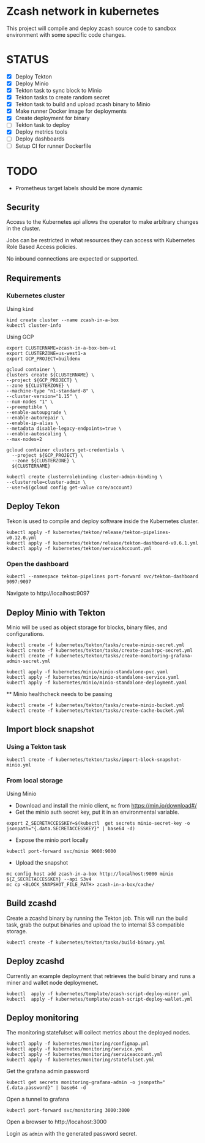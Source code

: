# Zcash network in kubernetes

This project will compile and deploy zcash source code to sandbox environment with some specific code changes.

# STATUS
- [X] Deploy Tekton
- [X] Deploy Minio
- [X] Tekton task to sync block to Minio
- [X] Tekton tasks to create random secret
- [X] Tekton task to build and upload zcash binary to Minio
- [X] Make runner Docker image for deployments
- [X] Create deployment for binary
- [ ] Tekton task to deploy
- [X] Deploy metrics tools
- [ ] Deploy dashboards
- [ ] Setup CI for runner Dockerfile

# TODO
- Prometheus target labels should be more dynamic

## Security

Access to the Kubernetes api allows the operator to make arbitrary changes in the cluster.

Jobs can be restricted in what resources they can access with Kubernetes Role Based Access policies.

No inbound connections are expected or supported.

## Requirements


### Kubernetes cluster


Using `kind`
```
kind create cluster --name zcash-in-a-box
kubectl cluster-info
```

Using GCP

```
export CLUSTERNAME=zcash-in-a-box-ben-v1
export CLUSTERZONE=us-west1-a
export GCP_PROJECT=buildenv

gcloud container \
clusters create ${CLUSTERNAME} \
--project ${GCP_PROJECT} \
--zone ${CLUSTERZONE} \
--machine-type "n1-standard-8" \
--cluster-version="1.15" \
--num-nodes "1" \
--preemptible \
--enable-autoupgrade \
--enable-autorepair \
--enable-ip-alias \
--metadata disable-legacy-endpoints=true \
--enable-autoscaling \
--max-nodes=2

gcloud container clusters get-credentials \
  --project ${GCP_PROJECT} \
  --zone ${CLUSTERZONE} \
  ${CLUSTERNAME}

kubectl create clusterrolebinding cluster-admin-binding \
--clusterrole=cluster-admin \
--user=$(gcloud config get-value core/account)
```

## Deploy Tekon

Tekon is used to compile and deploy software inside the Kubernetes cluster.

```
kubectl apply -f kubernetes/tekton/release/tekton-pipelines-v0.12.0.yml
kubectl apply -f kubernetes/tekton/release/tekton-dashboard-v0.6.1.yml
kubectl apply -f kubernetes/tekton/serviceAccount.yml
```

### Open the dashboard

```
kubectl --namespace tekton-pipelines port-forward svc/tekton-dashboard 9097:9097
```

Navigate to http://localhost:9097

## Deploy Minio with Tekton

Minio will be used as object storage for blocks, binary files, and configurations.

```
kubectl create -f kubernetes/tekton/tasks/create-minio-secret.yml
kubectl create -f kubernetes/tekton/tasks/create-zcashrpc-secret.yml
kubectl create -f kubernetes/tekton/tasks/create-monitoring-grafana-admin-secret.yml
```

```
kubectl apply -f kubernetes/minio/minio-standalone-pvc.yaml
kubectl apply -f kubernetes/minio/minio-standalone-service.yaml
kubectl apply -f kubernetes/minio/minio-standalone-deployment.yaml
```

** Minio healthcheck needs to be passing
```
kubectl create -f kubernetes/tekton/tasks/create-minio-bucket.yml
kubectl create -f kubernetes/tekton/tasks/create-cache-bucket.yml
```

## Import block snapshot

### Using a Tekton task
```
kubectl create -f kubernetes/tekton/tasks/import-block-snapshot-minio.yml 
```

### From local storage

Using Minio

- Download and install the minio client, `mc` from https://min.io/download#/
- Get the minio auth secret key, put it in an environmental variable.
```
export Z_SECRETACCESSKEY=$(kubectl  get secrets minio-secret-key -o jsonpath="{.data.SECRETACCESSKEY}" | base64 -d)
```
- Expose the minio port locally
```
kubectl port-forward svc/minio 9000:9000
```
- Upload the snapshot
```
mc config host add zcash-in-a-box http://localhost:9000 minio ${Z_SECRETACCESSKEY} --api S3v4
mc cp <BLOCK_SNAPSHOT_FILE_PATH> zcash-in-a-box/cache/
```

## Build zcashd
Create a zcashd binary by running the Tekton job. This will run the build task, grab the output binaries and upload the to internal S3 compatible storage.

```
kubectl create -f kubernetes/tekton/tasks/build-binary.yml
```

## Deploy zcashd

Currently an example deployment that retrieves the build binary and runs a miner and wallet node deploymenet.

```
kubectl  apply -f kubernetes/template/zcash-script-deploy-miner.yml 
kubectl  apply -f kubernetes/template/zcash-script-deploy-wallet.yml 
```

## Deploy monitoring

The monitoring statefulset will collect metrics about the deployed nodes.

```
kubectl apply -f kubernetes/monitoring/configmap.yml
kubectl apply -f kubernetes/monitoring/service.yml
kubectl apply -f kubernetes/monitoring/serviceaccount.yml
kubectl apply -f kubernetes/monitoring/statefulset.yml
```


Get the grafana admin password
```
kubectl get secrets monitoring-grafana-admin -o jsonpath="{.data.password}" | base64 -d
```


Open a tunnel to grafana

```
kubectl port-forward svc/monitoring 3000:3000
```

Open a browser to http://locahost:3000

Login as `admin` with the generated password secret.

